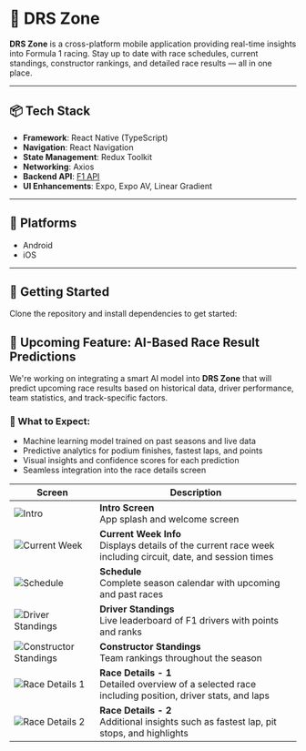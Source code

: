 # 🏁 DRS Zone

**DRS Zone** is a cross-platform mobile application providing real-time insights into Formula 1 racing. Stay up to date with race schedules, current standings, constructor rankings, and detailed race results — all in one place.

---

## 📦 Tech Stack

- **Framework**: React Native (TypeScript)
- **Navigation**: React Navigation
- **State Management**: Redux Toolkit
- **Networking**: Axios
- **Backend API**: [F1 API](https://f1api.dev/docs/teams)
- **UI Enhancements**: Expo, Expo AV, Linear Gradient

---

## 📱 Platforms

- Android
- iOS

---

## 🚀 Getting Started

Clone the repository and install dependencies to get started:

## 🧠 Upcoming Feature: AI-Based Race Result Predictions

We're working on integrating a smart AI model into **DRS Zone** that will predict upcoming race results based on historical data, driver performance, team statistics, and track-specific factors.

### 🔮 What to Expect:
- Machine learning model trained on past seasons and live data
- Predictive analytics for podium finishes, fastest laps, and points
- Visual insights and confidence scores for each prediction
- Seamless integration into the race details screen


| Screen | Description |
|--------|-------------|
| ![Intro](./ScreenShots/IntroScreen.png) | **Intro Screen**<br/>App splash and welcome screen |
| ![Current Week](./ScreenShots/CurrentWeekInfoScreen.png) | **Current Week Info**<br/>Displays details of the current race week including circuit, date, and session times |
| ![Schedule](./ScreenShots/ScheduleScreen.png) | **Schedule**<br/>Complete season calendar with upcoming and past races |
| ![Driver Standings](./ScreenShots/DriverStandingsScreen.png) | **Driver Standings**<br/>Live leaderboard of F1 drivers with points and ranks |
| ![Constructor Standings](./ScreenShots/ConstructorsStandingsScreen.png) | **Constructor Standings**<br/>Team rankings throughout the season |
| ![Race Details 1](./ScreenShots/RaceDetailsScreen1.png) | **Race Details - 1**<br/>Detailed overview of a selected race including position, driver stats, and laps |
| ![Race Details 2](./ScreenShots/RaceDetailsScreen2.png) | **Race Details - 2**<br/>Additional insights such as fastest lap, pit stops, and highlights |